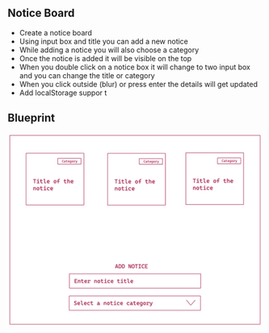 ## Notice Board

- Create a notice board
- Using input box and title you can add a new notice
- While adding a notice you will also choose a category
- Once the notice is added it will be visible on the top
- When you double click on a notice box it will change to two input box and you can change the title or category
- When you click outside (blur) or press enter the details will get updated
- Add localStorage suppor t

## Blueprint

![Notice Board](./notice.png)
